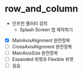# row_and_column

- 인프런 플러터 강의
  - Splash Screen 앱 제작하기

- [x] MainAxisAlignment 완전정복
- [ ] CrossAxisAlignment 완전정복
- [ ] MainAxisSize 완전정복
- [ ] Expanded 위젯과 Flexible 위젯
- [ ] 실습